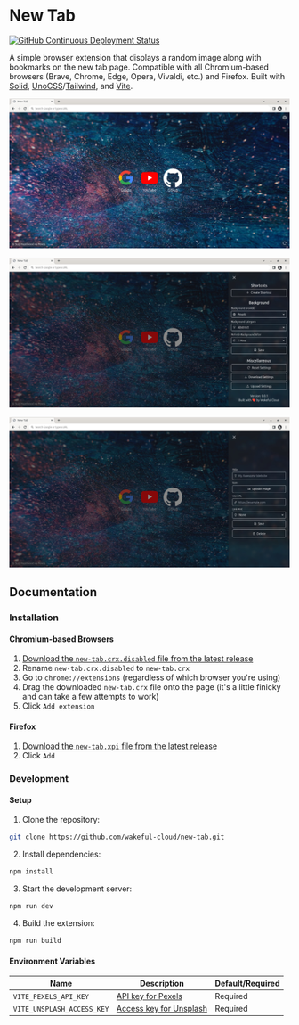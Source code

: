 # New Tab

[![GitHub Continuous Deployment Status](https://img.shields.io/github/actions/workflow/status/wakeful-cloud/new-tab/cd.yml?label=Deployment&style=flat-square)](https://github.com/wakeful-cloud/new-tab/actions/workflows/cd.yml)

A simple browser extension that displays a random image along with bookmarks on the new tab page. Compatible with all Chromium-based browsers (Brave, Chrome, Edge, Opera, Vivaldi, etc.) and Firefox. Built with [Solid](https://solidjs.com), [UnoCSS](https://unocss.dev)/[Tailwind](https://tailwindcss.com), and [Vite](https://vitejs.dev).

![Screenshot 1](screenshots/screenshot-1.jpg)

![Screenshot 2](screenshots/screenshot-2.jpg)

![Screenshot 3](screenshots/screenshot-3.jpg)

## Documentation

### Installation

#### Chromium-based Browsers

1. [Download the `new-tab.crx.disabled` file from the latest release](https://github.com/wakeful-cloud/new-tab/releases/latest/download/new-tab.crx.disabled)
2. Rename `new-tab.crx.disabled` to `new-tab.crx`
3. Go to `chrome://extensions` (regardless of which browser you're using)
4. Drag the downloaded `new-tab.crx` file onto the page (it's a little finicky and can take a few attempts to work)
5. Click `Add extension`

#### Firefox

1. [Download the `new-tab.xpi` file from the latest release](https://github.com/wakeful-cloud/new-tab/releases/latest/download/new-tab.xpi)
2. Click `Add`

### Development

#### Setup

1. Clone the repository:

```sh
git clone https://github.com/wakeful-cloud/new-tab.git
```

2. Install dependencies:

```sh
npm install
```

3. Start the development server:

```sh
npm run dev
```

4. Build the extension:

```sh
npm run build
```

#### Environment Variables

| Name                       | Description                                                        | Default/Required |
| -------------------------- | ------------------------------------------------------------------ | ---------------- |
| `VITE_PEXELS_API_KEY`      | [API key for Pexels](https://www.pexels.com/api/new/)              | Required         |
| `VITE_UNSPLASH_ACCESS_KEY` | [Access key for Unsplash](https://unsplash.com/oauth/applications) | Required         |
